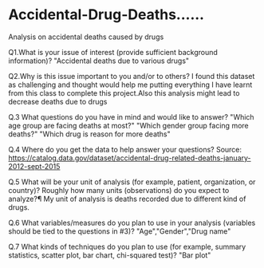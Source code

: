 # Accidental-Drug-Deaths......
Analysis on accidental deaths caused by drugs

Q1.What is your issue of interest (provide sufficient background information)?
"Accidental deaths due to various drugs"

Q2.Why is this issue important to you and/or to others?
I found this dataset as challenging and thought would help me putting everything I have learnt from this class to complete this project.Also this analysis might lead to decrease deaths due to drugs

Q.3 What questions do you have in mind and would like to answer?
"Which age group are facing deaths at most?"
"Which gender group facing more deaths?"
"Which drug is reason for more deaths"

Q.4 Where do you get the data to help answer your questions?
Source: https://catalog.data.gov/dataset/accidental-drug-related-deaths-january-2012-sept-2015

Q.5 What will be your unit of analysis (for example, patient, organization, or country)? Roughly how many units (observations) do you expect to analyze?¶
My unit of analysis is deaths recorded due to different kind of drugs.

Q.6 What variables/measures do you plan to use in your analysis (variables should be tied to the questions in #3)?
"Age","Gender","Drug name"

Q.7 What kinds of techniques do you plan to use (for example, summary statistics, scatter plot, bar chart, chi-squared test)?
"Bar plot"
